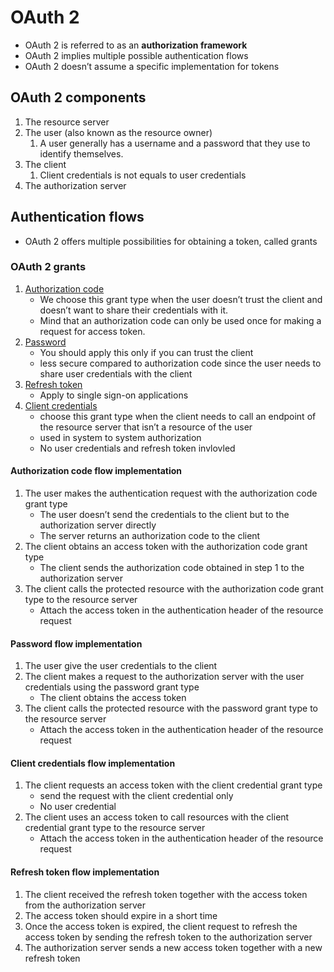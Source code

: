# OAuth 2

* OAuth 2 is referred to as an **authorization framework**
* OAuth 2 implies multiple possible authentication flows
* OAuth 2 doesn’t assume a specific implementation for tokens

## OAuth 2 components
1. The resource server
2. The user (also known as the resource owner)
    1. A user generally has a username and a password that they use to identify themselves.
3. The client
    1. Client credentials is not equals to user credentials
4. The authorization server

## Authentication flows
* OAuth 2 offers multiple possibilities for obtaining a token, called grants

### OAuth 2 grants
1. [Authorization code](#authorizationCode)
    * We choose this grant type when the user doesn’t trust the client and doesn’t want to share their credentials with it.
    * Mind that an authorization code can only be used once for making a request for access token.
2. [Password](#password)
    * You should apply this only if you can trust the client
    * less secure compared to authorization code since the user needs to share user credentials with the client
3. [Refresh token](#refreshToken)
    * Apply to single sign-on applications
4. [Client credentials](#clientCredentials)
    * choose this grant type when the client needs to call an endpoint of the resource server that isn’t a resource of the user
    * used in system to system authorization
    * No user credentials and refresh token invlovled

#### <a name="authorizationCode">Authorization code flow implementation</a>
1. The user makes the authentication request with the authorization code grant type
    * The user doesn’t send the credentials to the client but to the authorization server directly
    * The server returns an authorization code to the client
2. The client obtains an access token with the authorization code grant type
    * The client sends the authorization code obtained in step 1 to the authorization server
3. The client calls the protected resource with the authorization code grant type to the resource server
    * Attach the access token in the authentication header of the resource request  

#### <a name="password">Password flow implementation</a>
1. The user give the user credentials to the client
2. The client makes a request to the authorization server with the user credentials using the password grant type
    * The client obtains the access token
3. The client calls the protected resource with the password grant type to the resource server
    * Attach the access token in the authentication header of the resource request

#### <a name="clientCredentials">Client credentials flow implementation</a>
1. The client requests an access token with the client credential grant type
    * send the request with the client credential only
    * No user credential
2. The client uses an access token to call resources with the client credential grant type to the resource server
    * Attach the access token in the authentication header of the resource request

#### <a name="refreshToken">Refresh token flow implementation</a>
1. The client received the refresh token together with the access token from the authorization server
2. The access token should expire in a short time
3. Once the access token is expired, the client request to refresh the access token by sending the refresh token to the authorization server
4. The authorization server sends a new access token together with a new refresh token

